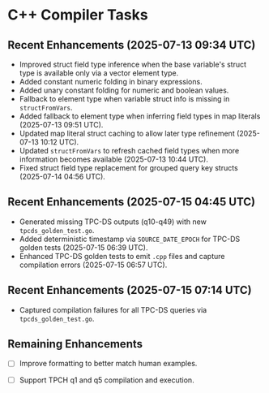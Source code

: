 # C++ Compiler Tasks

## Recent Enhancements (2025-07-13 09:34 UTC)
- Improved struct field type inference when the base variable's struct type is
  available only via a vector element type.
- Added constant numeric folding in binary expressions.
- Added unary constant folding for numeric and boolean values.
- Fallback to element type when variable struct info is missing in
  `structFromVars`.
- Added fallback to element type when inferring field types in map literals
  (2025-07-13 09:51 UTC).
- Updated map literal struct caching to allow later type refinement
  (2025-07-13 10:12 UTC).
- Updated `structFromVars` to refresh cached field types when more
  information becomes available (2025-07-13 10:44 UTC).
- Fixed struct field type replacement for grouped query key structs
  (2025-07-14 04:56 UTC).

## Recent Enhancements (2025-07-15 04:45 UTC)
- Generated missing TPC-DS outputs (q10-q49) with new `tpcds_golden_test.go`.
- Added deterministic timestamp via `SOURCE_DATE_EPOCH` for TPC-DS golden tests (2025-07-15 06:39 UTC).
- Enhanced TPC-DS golden tests to emit `.cpp` files and capture compilation errors (2025-07-15 06:57 UTC).

## Recent Enhancements (2025-07-15 07:14 UTC)
- Captured compilation failures for all TPC-DS queries via `tpcds_golden_test.go`.

## Remaining Enhancements
- [ ] Improve formatting to better match human examples.
- [ ] Support TPCH q1 and q5 compilation and execution.

